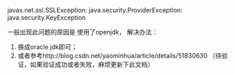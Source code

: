 javax.net.ssl.SSLException: java.security.ProviderException: java.security.KeyException

一般出现此问题的原因是 使用了openjdk，
解决办法： 

1. 换成oracle jdk即可；
1. 或者参考http://blog.csdn.net/yaominhua/article/details/51830630 （待验证，如果验证成功或者失败，麻烦更新下此文档）